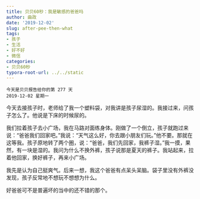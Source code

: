 ```yaml
---
title: 贝贝60秒：我是敏感的爸爸吗
author: 曲政
date: '2019-12-02'
slug: after-pee-then-what
tags:
- 孩子
- 生活
- 好不好
- 微信
categories:
- 贝贝60秒
typora-root-url: ../../static
---
```

```
今天是贝贝报告给你的第 277 天
2019-12-02 星期一
```

 

今天去接孩子时，老师给了我一个塑料袋，对我讲是孩子尿湿的。我接过来，问孩子怎么了。他说是下床的时候尿的。

我们拉着孩子去小广场，我在马路对面练身体。刚做了一个倒立，孩子就跑过来说：“爸爸我们回家吧。”我说：“天气这么好，你去跟小朋友们玩。”他不要。那就在这等我。孩子原地转了两个圏，说：“爸爸，我们先回家，我裤子湿。”我一摸，果然，有一块是湿的。我问为什么不换外裤，孩子说那是夏天的裤子。我站起来，拉着他回家，换好裤子，再来小广场。

我先是认为自己挺爽气。后来一想，我这个爸爸有点呆头呆脑。袋子里没有外裤没发现，孩子反常地不想玩不想想为什么。

好爸爸可不是普遍坏的当中的还不错的那个。

